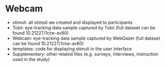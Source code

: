 # Webcam

- stimuli: all stimuli we created and displayed to participants
- Tobii: eye-tracking data sample captured by Tobii (full dataset can be found 10.21227/1ctw-av80)
- Webcam: eye-tracking data sample captured by WebGazer (full dataset can be found 10.21227/1ctw-av80)
- templates: code for displaying stimuli in the user interface
- Supplementary: other related files (e.g. surveys, interviews, instruction used in the study)

